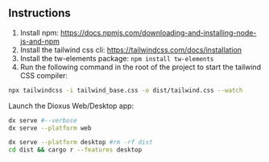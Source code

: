 
## Instructions

1. Install npm: <https://docs.npmjs.com/downloading-and-installing-node-js-and-npm>
2. Install the tailwind css cli: <https://tailwindcss.com/docs/installation>
3. Install the tw-elements package: `npm install tw-elements`
4. Run the following command in the root of the project to start the tailwind CSS compiler:

```bash
npx tailwindcss -i tailwind_base.css -o dist/tailwind.css --watch
```

Launch the Dioxus Web/Desktop app:

```bash
dx serve #--verbose
dx serve --platform web

dx serve --platform desktop #rm -rf dist
cd dist && cargo r --features desktop
```

